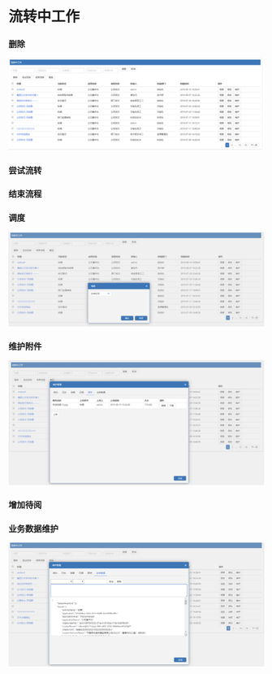 # 流转中工作

### 删除

![](../.gitbook/assets/image%20%28130%29.png)

### 尝试流转

### 结束流程

### 调度

![](../.gitbook/assets/image%20%2838%29.png)

### 维护附件

![](../.gitbook/assets/image%20%2858%29.png)

### 增加待阅

### 业务数据维护

![](../.gitbook/assets/image%20%2846%29.png)

